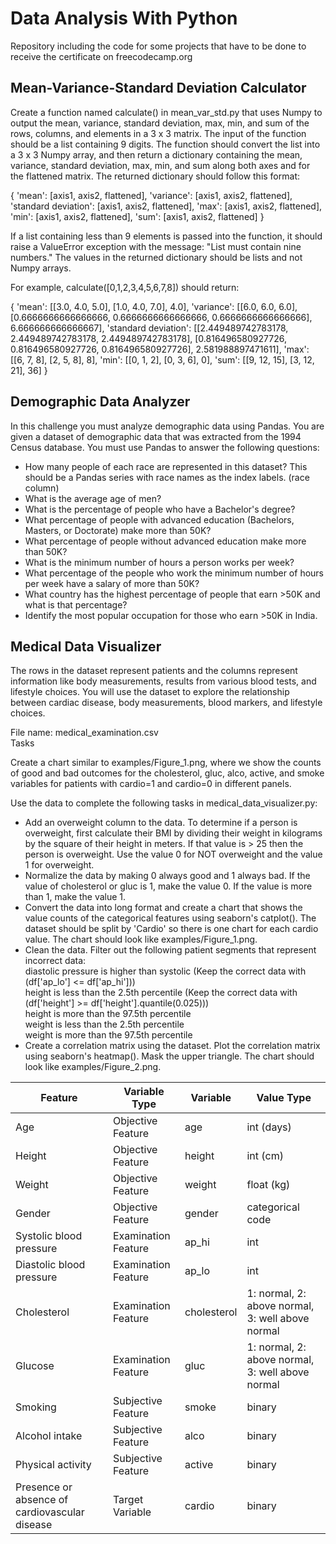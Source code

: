 # Data Analysis With Python
Repository including the code for some projects that have to be done to receive the certificate on freecodecamp.org

## Mean-Variance-Standard Deviation Calculator

Create a function named calculate() in mean_var_std.py that uses Numpy to output the mean, variance, standard deviation, max, min, and sum of the rows, columns, and elements in a 3 x 3 matrix.
The input of the function should be a list containing 9 digits. The function should convert the list into a 3 x 3 Numpy array, and then return a dictionary containing the mean, variance, standard deviation, max, min, and sum along both axes and for the flattened matrix.
The returned dictionary should follow this format:

{
  'mean': [axis1, axis2, flattened],
  'variance': [axis1, axis2, flattened],
  'standard deviation': [axis1, axis2, flattened],
  'max': [axis1, axis2, flattened],
  'min': [axis1, axis2, flattened],
  'sum': [axis1, axis2, flattened]
}

If a list containing less than 9 elements is passed into the function, it should raise a ValueError exception with the message: "List must contain nine numbers." The values in the returned dictionary should be lists and not Numpy arrays.

For example, calculate([0,1,2,3,4,5,6,7,8]) should return:

{
  'mean': [[3.0, 4.0, 5.0], [1.0, 4.0, 7.0], 4.0],
  'variance': [[6.0, 6.0, 6.0], [0.6666666666666666, 0.6666666666666666, 0.6666666666666666], 6.666666666666667],
  'standard deviation': [[2.449489742783178, 2.449489742783178, 2.449489742783178], [0.816496580927726, 0.816496580927726, 0.816496580927726], 2.581988897471611],
  'max': [[6, 7, 8], [2, 5, 8], 8],
  'min': [[0, 1, 2], [0, 3, 6], 0],
  'sum': [[9, 12, 15], [3, 12, 21], 36]
} 

## Demographic Data Analyzer

In this challenge you must analyze demographic data using Pandas. You are given a dataset of demographic data that was extracted
from the 1994 Census database. You must use Pandas to answer the following questions:
- How many people of each race are represented in this dataset? This should be a Pandas series with race names as the index labels. (race column)
- What is the average age of men?
- What is the percentage of people who have a Bachelor's degree?
- What percentage of people with advanced education (Bachelors, Masters, or Doctorate) make more than 50K?
- What percentage of people without advanced education make more than 50K?
- What is the minimum number of hours a person works per week?
- What percentage of the people who work the minimum number of hours per week have a salary of more than 50K?
- What country has the highest percentage of people that earn >50K and what is that percentage?
- Identify the most popular occupation for those who earn >50K in India.

## Medical Data Visualizer
The rows in the dataset represent patients and the columns represent information like body measurements, results from various blood tests, and lifestyle choices. You will use the dataset to explore the relationship between cardiac disease, body measurements, blood markers, and lifestyle choices.

File name: medical_examination.csv <br>
Tasks

Create a chart similar to examples/Figure_1.png, where we show the counts of good and bad outcomes for the cholesterol, gluc, alco, active, and smoke variables for patients with cardio=1 and cardio=0 in different panels.

Use the data to complete the following tasks in medical_data_visualizer.py:

- Add an overweight column to the data. To determine if a person is overweight, first calculate their BMI by dividing their weight in kilograms by the square of their height in meters. If that value is > 25 then the person is overweight. Use the value 0 for NOT overweight and the value 1 for overweight.
- Normalize the data by making 0 always good and 1 always bad. If the value of cholesterol or gluc is 1, make the value 0. If the value is more than 1, make the value 1.
- Convert the data into long format and create a chart that shows the value counts of the categorical features using seaborn's catplot(). The dataset should be split by 'Cardio' so there is one chart for each cardio value. The chart should look like examples/Figure_1.png.
- Clean the data. Filter out the following patient segments that represent incorrect data: <br>
    diastolic pressure is higher than systolic (Keep the correct data with (df['ap_lo'] <= df['ap_hi']))<br>
    height is less than the 2.5th percentile (Keep the correct data with (df['height'] >= df['height'].quantile(0.025)))<br>
    height is more than the 97.5th percentile<br>
    weight is less than the 2.5th percentile<br>
    weight is more than the 97.5th percentile<br>
- Create a correlation matrix using the dataset. Plot the correlation matrix using seaborn's heatmap(). Mask the upper triangle. The chart should look like examples/Figure_2.png.


| Feature                                              | Variable Type         | Variable         | Value Type                           |
|------------------------------------------------------|-----------------------|------------------|-------------------------------------|
| Age                                                  | Objective Feature    | age              | int (days)                          |
| Height                                               | Objective Feature    | height           | int (cm)                            |
| Weight                                               | Objective Feature    | weight           | float (kg)                          |
| Gender                                               | Objective Feature    | gender           | categorical code                   |
| Systolic blood pressure                             | Examination Feature  | ap_hi            | int                                 |
| Diastolic blood pressure                            | Examination Feature  | ap_lo            | int                                 |
| Cholesterol                                         | Examination Feature  | cholesterol      | 1: normal, 2: above normal, 3: well above normal |
| Glucose                                             | Examination Feature  | gluc             | 1: normal, 2: above normal, 3: well above normal |
| Smoking                                              | Subjective Feature   | smoke            | binary                              |
| Alcohol intake                                      | Subjective Feature   | alco             | binary                              |
| Physical activity                                   | Subjective Feature   | active           | binary                              |
| Presence or absence of cardiovascular disease       | Target Variable      | cardio           | binary                              |


